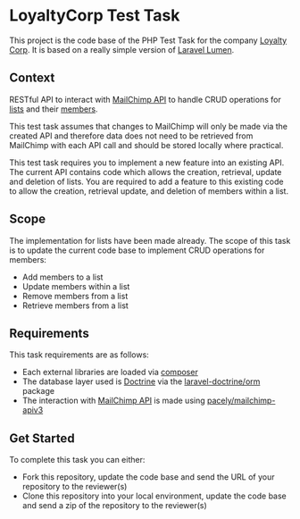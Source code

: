 # LoyaltyCorp Test Task

This project is the code base of the PHP Test Task for the company [Loyalty Corp][1]. 
It is based on a really simple version of [Laravel Lumen][2].

## Context
RESTful API to interact with [MailChimp API][3] to handle CRUD operations for [lists][4] and their [members][5].


This test task assumes that changes to MailChimp will only be made via the created API and therefore data does not need to be 
retrieved from MailChimp with each API call and should be stored locally where practical.


This test task requires you to implement a new feature into an existing API. The current API contains code which allows 
the creation, retrieval, update and deletion of lists. You are required to add a feature to this existing code to allow 
the creation, retrieval update, and deletion of members within a list.

## Scope
The implementation for lists have been made already. The scope of this task is to update the current code base to
implement CRUD operations for members:

- Add members to a list
- Update members within a list
- Remove members from a list
- Retrieve members from a list

## Requirements
This task requirements are as follows:

- Each external libraries are loaded via [composer][9]
- The database layer used is [Doctrine][6] via the [laravel-doctrine/orm][7] package
- The interaction with [MailChimp API][3] is made using [pacely/mailchimp-apiv3][8]

## Get Started
To complete this task you can either:

- Fork this repository, update the code base and send the URL of your repository to the reviewer(s)
- Clone this repository into your local environment, update the code base and send a zip of the repository to the reviewer(s)

[1]: https://loyaltycorp.com.au
[2]: https://lumen.laravel.com
[3]: http://developer.mailchimp.com/documentation/mailchimp/reference/overview/
[4]: http://developer.mailchimp.com/documentation/mailchimp/reference/overview/lists
[5]: http://developer.mailchimp.com/documentation/mailchimp/reference/overview/lists/members
[6]: http://www.doctrine-project.org/projects/orm.html
[7]: https://www.laraveldoctrine.org/docs/1.3/orm
[8]: https://github.com/pacely/mailchimp-api-v3
[9]: https://getcomposer.org/
